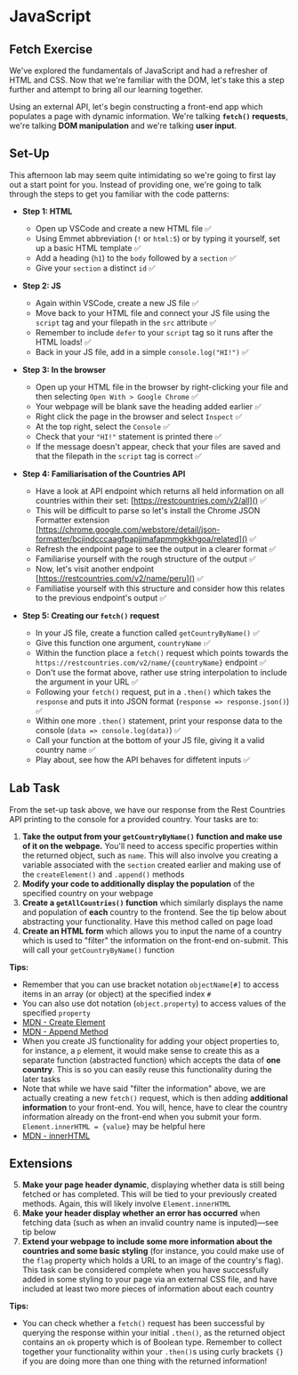 # JavaScript

## Fetch Exercise

We've explored the fundamentals of JavaScript and had a refresher of HTML and CSS. Now that we're familiar with the DOM, let's take this a step further and attempt to bring all our learning together. 

Using an external API, let's begin constructing a front-end app which populates a page with dynamic information. We're talking **`fetch()` requests**, we're talking **DOM manipulation** and we're talking **user input**.

## Set-Up

This afternoon lab may seem quite intimidating so we're going to first lay out a start point for you. Instead of providing one, we're going to talk through the steps to get you familiar with the code patterns:

- **Step 1: HTML**
	- Open up VSCode and create a new HTML file ✅
	- Using Emmet abbreviation (`!` or `html:5`) or by typing it yourself, set up a basic HTML template ✅
	- Add a heading (`h1`) to the `body` followed by a `section` ✅
	- Give your `section` a distinct `id` ✅

- **Step 2: JS**
	- Again within VSCode, create a new JS file ✅
	- Move back to your HTML file and connect your JS file using the `script` tag and your filepath in the `src` attribute ✅
	- Remember to include `defer` to your `script` tag so it runs after the HTML loads! ✅
	- Back in your JS file, add in a simple `console.log("HI!")` ✅

- **Step 3: In the browser**	
	- Open up your HTML file in the browser by right-clicking your file and then selecting `Open With > Google Chrome` ✅
	- Your webpage will be blank save the heading added earlier ✅
	- Right click the page in the browser and select `Inspect` ✅
	- At the top right, select the `Console` ✅
	- Check that your `"HI!"` statement is printed there ✅
	- If the message doesn't appear, check that your files are saved and that the filepath in the `script` tag is correct ✅

- **Step 4: Familiarisation of the Countries API**
	- Have a look at API endpoint which returns all held information on all countries within their set: [https://restcountries.com/v2/all]() ✅
	- This will be difficult to parse so let's install the Chrome JSON Formatter extension [https://chrome.google.com/webstore/detail/json-formatter/bcjindcccaagfpapjjmafapmmgkkhgoa/related]() ✅
	- Refresh the endpoint page to see the output in a clearer format ✅
	- Familiarise yourself with the rough structure of the output ✅
	- Now, let's visit another endpoint [https://restcountries.com/v2/name/peru]() ✅
	- Familiatise yourself with this structure and consider how this relates to the previous endpoint's output ✅

- **Step 5: Creating our `fetch()` request**
	- In your JS file, create a function called `getCountryByName()` ✅
	- Give this function one argument, `countryName` ✅
	- Within the function place a `fetch()` request which points towards the `https://restcountries.com/v2/name/{countryName}` endpoint ✅
	- Don't use the format above, rather use string interpolation to include the argument in your URL ✅
	- Following your `fetch()` request, put in a `.then()` which takes the `response` and puts it into JSON format (`response => response.json()`) ✅
	- Within one more `.then()` statement, print your response data to the console (`data => console.log(data)`) ✅
	- Call your function at the bottom of your JS file, giving it a valid country name ✅
	- Play about, see how the API behaves for diffetent inputs ✅

	
## Lab Task

From the set-up task above, we have our response from the Rest Countries API printing to the console for a provided country. Your tasks are to:

1. **Take the output from your `getCountryByName()` function and make use of it on the webpage.** You'll need to access specific properties within the returned object, such as `name`. This will also involve you creating a variable associated with the `section` created earlier and making use of the `createElement()` and `.append()` methods
2. **Modify your code to additionally display the population** of the specified country on your webpage
3. **Create a `getAllCountries()` function** which similarly displays the name and population of **each** country to the frontend. See the tip below about abstracting your functionality. Have this method called on page load
4. **Create an HTML form** which allows you to input the name of a country which is used to "filter" the information on the front-end on-submit. This will call your `getCountryByName()` function

**Tips:** 

- Remember that you can use bracket notation `objectName[#]` to access items in an array (or object) at the specified index `#`
- You can also use dot notation (`object.property`) to access values of the specified `property`
- [MDN - Create Element](https://developer.mozilla.org/en-US/docs/Web/API/Document/createElement)
- [MDN - Append Method](https://developer.mozilla.org/en-US/docs/Web/API/Element/append)
- When you create JS functionality for adding your object properties to, for instance, a `p` element, it would make sense to create this as a separate function (abstracted function) which accepts the data of **one country**. This is so you can easily reuse this functionality during the later tasks
- Note that while we have said "filter the information" above, we are actually creating a new `fetch()` request, which is then adding **additional information** to your front-end. You will, hence, have to clear the country information already on the front-end when you submit your form. `Element.innerHTML = {value}` may be helpful here
- [MDN - innerHTML](https://developer.mozilla.org/en-US/docs/Web/API/Element/innerHTML)

## Extensions

5. **Make your page header dynamic**, displaying whether data is still being fetched or has completed. This will be tied to your previously created methods. Again, this will likely involve `Element.innerHTML`
6. **Make your header display whether an error has occurred** when fetching data (such as when an invalid country name is inputed)—see tip below
7. **Extend your webpage to include some more information about the countries and some basic styling** (for instance, you could make use of the `flag` property which holds a URL to an image of the country's flag). This task can be considered complete when you have successfully added in some styling to your page via an external CSS file, and have included at least two more pieces of information about each country

**Tips:**

- You can check whether a `fetch()` request has been successful by querying the response within your initial `.then()`, as the returned object contains an `ok` property which is of Boolean type. Remember to collect together your functionality within your `.then()`s using curly brackets `{}` if you are doing more than one thing with the returned information!

	